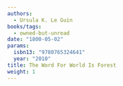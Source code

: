 ```yaml
---
authors:
  - Ursula K. Le Guin
books/tags:
  - owned-but-unread
date: "1800-05-02"
params:
  isbn13: "9780765324641"
  year: "2010"
title: The Word For World Is Forest
weight: 1
---
```


<!--more-->

